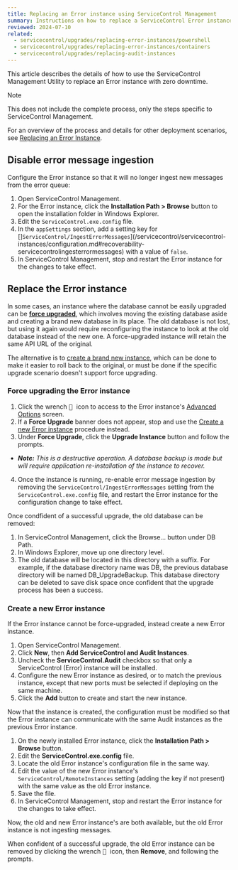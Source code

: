 ```yaml
---
title: Replacing an Error instance using ServiceControl Management
summary: Instructions on how to replace a ServiceControl Error instance with zero downtime
reviewed: 2024-07-10
related:
  - servicecontrol/upgrades/replacing-error-instances/powershell
  - servicecontrol/upgrades/replacing-error-instances/containers
  - servicecontrol/upgrades/replacing-audit-instances
---
```


This article describes the details of how to use the ServiceControl Management Utility to replace an Error instance with zero downtime.

> [!NOTE]
> This does not include the complete process, only the steps specific to ServiceControl Management.
>
> For an overview of the process and details for other deployment scenarios, see [Replacing an Error Instance](/servicecontrol/upgrades/replacing-error-instances/).

## Disable error message ingestion

Configure the Error instance so that it will no longer ingest new messages from the error queue:

1. Open ServiceControl Management.
2. For the Error instance, click the **Installation Path > Browse** button to open the installation folder in Windows Explorer.
3. Edit the `ServiceControl.exe.config` file.
4. In the `appSettings` section, add a setting key for []`ServiceControl/IngestErrorMessages`](/servicecontrol/servicecontrol-instances/configuration.md#recoverability-servicecontrolingesterrormessages) with a value of `false`.
5. In ServiceControl Management, stop and restart the Error instance for the changes to take effect.

## Replace the Error instance

In some cases, an instance where the database cannot be easily upgraded can be [**force upgraded**](#replace-the-error-instance-force-upgrading-the-error-instance), which involves moving the existing database aside and creating a brand new database in its place. The old database is not lost, but using it again would require reconfiguring the instance to look at the old database instead of the new one. A force-upgraded instance will retain the same API URL of the original.

The alternative is to [create a brand new instance](#replace-the-error-instance-create-a-new-error-instance), which can be done to make it easier to roll back to the original, or must be done if the specific upgrade scenario doesn't support force upgrading.

### Force upgrading the Error instance

1. Click the wrench <kbd> :wrench: </kbd> icon to access to the Error instance's [Advanced Options](/servicecontrol/maintenance-mode.md) screen.
2. If a **Force Upgrade** banner does not appear, stop and use the [Create a new Error instance](#replace-the-error-instance-create-a-new-error-instance) procedure instead.
3. Under **Force Upgrade**, click the **Upgrade Instance** button and follow the prompts.
 * _**Note:** This is a destructive operation. A database backup is made but will require application re-installation of the instance to recover._
4. Once the instance is running, re-enable error message ingestion by removing the `ServiceControl/IngestErrorMessages` setting from the `ServiceControl.exe.config` file, and restart the Error instance for the configuration change to take effect.

Once condfident of a successful upgrade, the old database can be removed:

1. In ServiceControl Management, click the Browse… button under DB Path.
2. In Windows Explorer, move up one directory level.
3. The old database will be located in this directory with a suffix. For example, if the database directory name was DB, the previous database directory will be named DB_UpgradeBackup. This database directory can be deleted to save disk space once confident that the upgrade process has been a success.

### Create a new Error instance

If the Error instance cannot be force-upgraded, instead create a new Error instance.

1. Open ServiceControl Management.
2. Click **New**, then **Add ServiceControl and Audit Instances**.
3. Uncheck the **ServiceControl.Audit** checkbox so that only a ServiceControl (Error) instance will be installed.
4. Configure the new Error instance as desired, or to match the previous instance, except that new ports must be selected if deploying on the same machine.
5. Click the **Add** button to create and start the new instance.

Now that the instance is created, the configuration must be modified so that the Error instance can communicate with the same Audit instances as the previous Error instance.

1. On the newly installed Error instance, click the **Installation Path > Browse** button.
2. Edit the **ServiceControl.exe.config** file.
3. Locate the old Error instance's configuration file in the same way.
4. Edit the value of the new Error instance's `ServiceControl/RemoteInstances` setting (adding the key if not present) with the same value as the old Error instance.
5. Save the file.
6. In ServiceControl Management, stop and restart the Error instance for the changes to take effect.

Now, the old and new Error instance's are both available, but the old Error instance is not ingesting messages.

When confident of a successful upgrade, the old Error instance can be removed by clicking the wrench <kbd> :wrench: </kbd> icon, then **Remove**, and following the prompts.